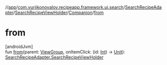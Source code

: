 //[app](../../../../../index.md)/[com.yuriikonovalov.recipeapp.framework.ui.search](../../../index.md)/[SearchRecipeAdapter](../../index.md)/[SearchRecipeViewHolder](../index.md)/[Companion](index.md)/[from](from.md)

# from

[androidJvm]\
fun [from](from.md)(parent: [ViewGroup](https://developer.android.com/reference/kotlin/android/view/ViewGroup.html), onItemClick: (id: [Int](https://kotlinlang.org/api/latest/jvm/stdlib/kotlin/-int/index.html)) -&gt; [Unit](https://kotlinlang.org/api/latest/jvm/stdlib/kotlin/-unit/index.html)): [SearchRecipeAdapter.SearchRecipeViewHolder](../index.md)
